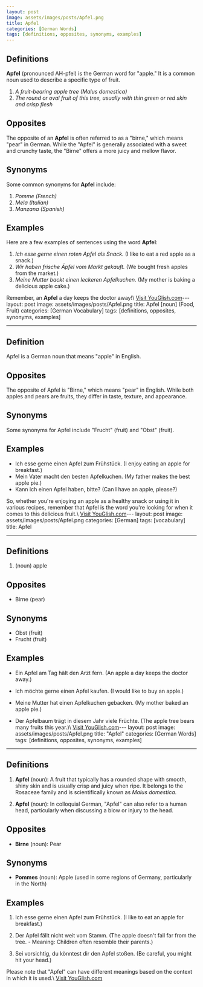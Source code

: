 ```yaml
---
layout: post
image: assets/images/posts/Apfel.png
title: Apfel
categories: [German Words]
tags: [definitions, opposites, synonyms, examples]
---
```


## Definitions
**Apfel** (pronounced AH-pfel) is the German word for "apple." It is a common noun used to describe a specific type of fruit. 

1. *A fruit-bearing apple tree (Malus domestica)*
2. *The round or oval fruit of this tree, usually with thin green or red skin and crisp flesh*

## Opposites
The opposite of an **Apfel** is often referred to as a "birne," which means "pear" in German. While the "Apfel" is generally associated with a sweet and crunchy taste, the "Birne" offers a more juicy and mellow flavor.

## Synonyms
Some common synonyms for **Apfel** include:

1. *Pomme (French)*
2. *Mela (Italian)*
3. *Manzana (Spanish)*

## Examples
Here are a few examples of sentences using the word **Apfel**:

1. *Ich esse gerne einen roten Apfel als Snack.* (I like to eat a red apple as a snack.)
2. *Wir haben frische Äpfel vom Markt gekauft.* (We bought fresh apples from the market.)
3. *Meine Mutter backt einen leckeren Apfelkuchen.* (My mother is baking a delicious apple cake.)

Remember, an **Apfel** a day keeps the doctor away!\ <a id="yg-widget-0" class="youglish-widget" data-query="Apfel" data-lang="german" data-components="8412" data-auto-start="0" data-bkg-color="theme_light" data-title="How%20to%20pronounce%20Apfel%20in%20German"  rel="nofollow" href="https://youglish.com">Visit YouGlish.com</a><script async src="https://youglish.com/public/emb/widget.js" charset="utf-8"></script>---
layout: post
image: assets/images/posts/Apfel.png
title: Apfel [noun] (Food, Fruit)
categories: [German Vocabulary]
tags: [definitions, opposites, synonyms, examples]

---

## Definition

Apfel is a German noun that means "apple" in English. 

## Opposites

The opposite of Apfel is "Birne," which means "pear" in English. While both apples and pears are fruits, they differ in taste, texture, and appearance. 

## Synonyms

Some synonyms for Apfel include "Frucht" (fruit) and "Obst" (fruit).

## Examples

- Ich esse gerne einen Apfel zum Frühstück. (I enjoy eating an apple for breakfast.)
- Mein Vater macht den besten Apfelkuchen. (My father makes the best apple pie.)
- Kann ich einen Apfel haben, bitte? (Can I have an apple, please?)

So, whether you're enjoying an apple as a healthy snack or using it in various recipes, remember that Apfel is the word you're looking for when it comes to this delicious fruit.\ <a id="yg-widget-0" class="youglish-widget" data-query="Apfel" data-lang="german" data-components="8412" data-auto-start="0" data-bkg-color="theme_light" data-title="How%20to%20pronounce%20Apfel%20in%20German"  rel="nofollow" href="https://youglish.com">Visit YouGlish.com</a><script async src="https://youglish.com/public/emb/widget.js" charset="utf-8"></script>---
layout: post
image: assets/images/posts/Apfel.png
categories: [German]
tags: [vocabulary]
title: Apfel

---

## Definitions

1. (noun) apple

## Opposites

- Birne (pear)

## Synonyms

- Obst (fruit)
- Frucht (fruit)

## Examples

- Ein Apfel am Tag hält den Arzt fern. (An apple a day keeps the doctor away.)

- Ich möchte gerne einen Apfel kaufen. (I would like to buy an apple.)

- Meine Mutter hat einen Apfelkuchen gebacken. (My mother baked an apple pie.)

- Der Apfelbaum trägt in diesem Jahr viele Früchte. (The apple tree bears many fruits this year.)\ <a id="yg-widget-0" class="youglish-widget" data-query="Apfel" data-lang="german" data-components="8412" data-auto-start="0" data-bkg-color="theme_light" data-title="How%20to%20pronounce%20Apfel%20in%20German"  rel="nofollow" href="https://youglish.com">Visit YouGlish.com</a><script async src="https://youglish.com/public/emb/widget.js" charset="utf-8"></script>---
layout: post
image: assets/images/posts/Apfel.png
title: "Apfel"
categories: [German Words]
tags: [definitions, opposites, synonyms, examples]
---

## Definitions

1. **Apfel** (noun): A fruit that typically has a rounded shape with smooth, shiny skin and is usually crisp and juicy when ripe. It belongs to the Rosaceae family and is scientifically known as *Malus domestica*.
   
2. **Apfel** (noun): In colloquial German, "Apfel" can also refer to a human head, particularly when discussing a blow or injury to the head.

## Opposites

- **Birne** (noun): Pear

## Synonyms

- **Pommes** (noun): Apple (used in some regions of Germany, particularly in the North)

## Examples

1. Ich esse gerne einen Apfel zum Frühstück. (I like to eat an apple for breakfast.)
   
2. Der Apfel fällt nicht weit vom Stamm. (The apple doesn't fall far from the tree. - Meaning: Children often resemble their parents.)
   
3. Sei vorsichtig, du könntest dir den Apfel stoßen. (Be careful, you might hit your head.)

Please note that "Apfel" can have different meanings based on the context in which it is used.\ <a id="yg-widget-0" class="youglish-widget" data-query="Apfel" data-lang="german" data-components="8412" data-auto-start="0" data-bkg-color="theme_light" data-title="How%20to%20pronounce%20Apfel%20in%20German"  rel="nofollow" href="https://youglish.com">Visit YouGlish.com</a><script async src="https://youglish.com/public/emb/widget.js" charset="utf-8"></script>